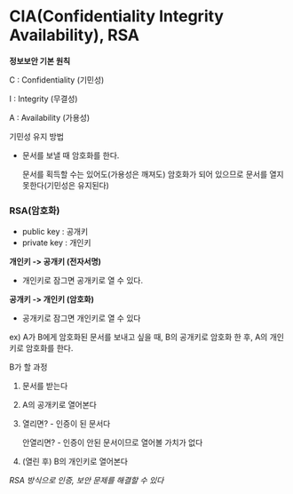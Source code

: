 # CIA(Confidentiality Integrity Availability), RSA

**정보보안 기본 원칙**

C : Confidentiality (기민성)

I : Integrity (무결성)

A : Availability (가용성)



기민성 유지 방법

- 문서를 보낼 때 암호화를 한다. 

  문서를 획득할 수는 있어도(가용성은 깨져도) 암호화가 되어 있으므로 문서를 열지 못한다(기민성은 유지된다)



### RSA(암호화)

- public key : 공개키
- private key : 개인키



**개인키 -> 공개키 (전자서명)**

- 개인키로 잠그면 공개키로 열 수 있다.



**공개키 -> 개인키 (암호화)**

- 공개키로 잠그면 개인키로 열 수 있다



ex) A가 B에게 암호화된 문서를 보내고 싶을 때, B의 공개키로 암호화 한 후, A의 개인키로 암호화를 한다.

B가 할 과정

1. 문서를 받는다

2. A의 공개키로 열어본다

3. 열리면? - 인증이 된 문서다

   안열리면? - 인증이 안된 문서이므로 열어볼 가치가 없다

4. (열린 후) B의 개인키로 열어본다

*RSA 방식으로 인증, 보안 문제를 해결할 수 있다*